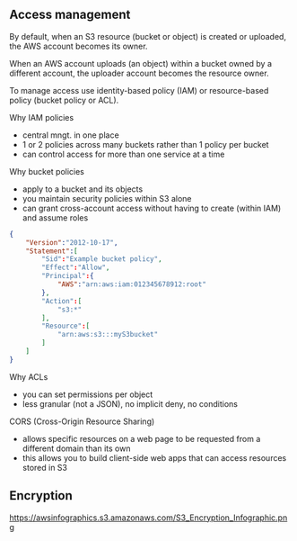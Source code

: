 ## Access management

By default, when an S3 resource (bucket or object) is created or uploaded, the AWS account becomes its owner.

When an AWS account uploads (an object) within a bucket owned by a different account, the uploader account becomes the resource owner.

To manage access use identity-based policy (IAM) or resource-based policy (bucket policy or ACL).

Why IAM policies
* central mngt. in one place
* 1 or 2 policies across many buckets rather than 1 policy per bucket
* can control access for more than one service at a time

Why bucket policies
* apply to a bucket and its objects
* you maintain security policies within S3 alone
* can grant cross-account access without having to create (within IAM) and assume roles

```json
{
    "Version":"2012-10-17",
    "Statement":[
        "Sid":"Example bucket policy",
        "Effect":"Allow",
        "Principal":{
            "AWS":"arn:aws:iam:012345678912:root"
        },
        "Action":[
            "s3:*"
        ],
        "Resource":[
            "arn:aws:s3:::myS3bucket"
        ]
    ]
}
```

Why ACLs
* you can set permissions per object
* less granular (not a JSON), no implicit deny, no conditions

CORS (Cross-Origin Resource Sharing)
* allows specific resources on a web page to be requested from a different domain than its own
* this allows you to build client-side web apps that can access resources stored in S3

## Encryption

https://awsinfographics.s3.amazonaws.com/S3_Encryption_Infographic.png